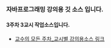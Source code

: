 ### 자바프로그래밍 강의용 깃 소스 입니다.
#### 3주차 3교시 작업소스입니다.
- [교수의 모든 주차_교시별 강의용소스 링크](https://github.com/kimilguk/java/branches/all)
